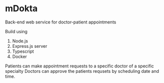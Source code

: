 # mDokta
Back-end web service for doctor-patient appointments

Build using
1) Node.js
2) Express.js server
3) Typescript
4) Docker

Patients can make appointment requests to a specific doctor of a specific specialty
Doctors can approve the patients requsets by scheduling date and time.
